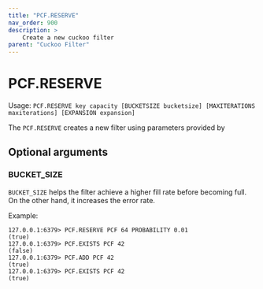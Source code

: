 ```yaml
---
title: "PCF.RESERVE"
nav_order: 900
description: >
    Create a new cuckoo filter
parent: "Cuckoo Filter"
---
```


# PCF.RESERVE

Usage: `PCF.RESERVE key capacity [BUCKETSIZE bucketsize] [MAXITERATIONS maxiterations] [EXPANSION expansion]`

The `PCF.RESERVE` creates a new filter using parameters provided by 

## Optional arguments

### BUCKET_SIZE

`BUCKET_SIZE` helps the filter achieve a higher fill rate before becoming full. On the other hand, it increases the error rate.

Example:
```
127.0.0.1:6379> PCF.RESERVE PCF 64 PROBABILITY 0.01
(true)
127.0.0.1:6379> PCF.EXISTS PCF 42
(false)
127.0.0.1:6379> PCF.ADD PCF 42
(true)
127.0.0.1:6379> PCF.EXISTS PCF 42
(true)
```